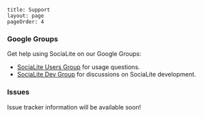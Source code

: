 ```
title: Support 
layout: page
pageOrder: 4
```

### <b>Google Groups</b>
Get help using SociaLite on our Google Groups:
* [SociaLite Users Group](https://groups.google.com/forum/#!forum/socialite-users) for usage questions.
* [SociaLite Dev Group](https://groups.google.com/forum/#!forum/socialite-dev) for discussions on SociaLite development.


### <b>Issues</b>

Issue tracker information will be available soon!
